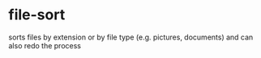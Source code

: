 # file-sort
sorts files by extension or by file type (e.g. pictures, documents) and can also redo the process
